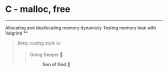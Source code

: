# C - malloc, free
***
Allocating and deallocating memory dynamicly
Testing memory leak with Valgrind
**
> _Betty coding style_ :+1:
>> Going Deeper :muscle:
>>> __Son of God__ :clap: